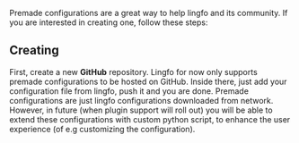 Premade configurations are a great way to help lingfo and its community. If you are interested in creating one, follow these steps:

## Creating

First, create a new **GitHub** repository. Lingfo for now only supports premade configurations to be hosted on GitHub. Inside there, just add your configuration file from lingfo, push it and you are done.
Premade configurations are just lingfo configurations downloaded from network. However, in future (when plugin support will roll out) you will be able to extend these configurations with custom python script, to enhance the user experience (of e.g customizing the configuration).
